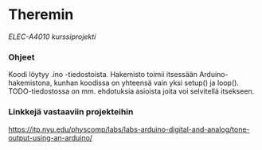 # Theremin  
*ELEC-A4010 kurssiprojekti*  

### Ohjeet
Koodi löytyy .ino -tiedostoista. Hakemisto toimii itsessään Arduino-hakemistona, kunhan koodissa on yhteensä vain yksi setup() ja loop().  
TODO-tiedostossa on mm. ehdotuksia asioista joita voi selvitellä itsekseen.  
  
### Linkkejä vastaaviin projekteihin
https://itp.nyu.edu/physcomp/labs/labs-arduino-digital-and-analog/tone-output-using-an-arduino/



